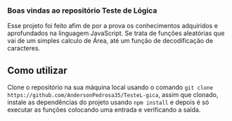 ### Boas vindas ao repositório Teste de Lógica
  Esse projeto foi feito afim de por a prova os conhecimentos adquiridos e aprofundados na linguagem JavaScript.
  Se trata de funções aleatórias que vai de um simples calculo de Área, até um função de decodificação de caracteres.
  
## Como utilizar
  Clone o repositório na sua máquina local usando o comando ```git clone https://github.com/AndersonPedrosa35/TesteL-gica```, assim que clonado, instale as dependências do projeto usando ```npm install``` e depois é só executar as funções colocando uma entrada e verificando a saída. 

